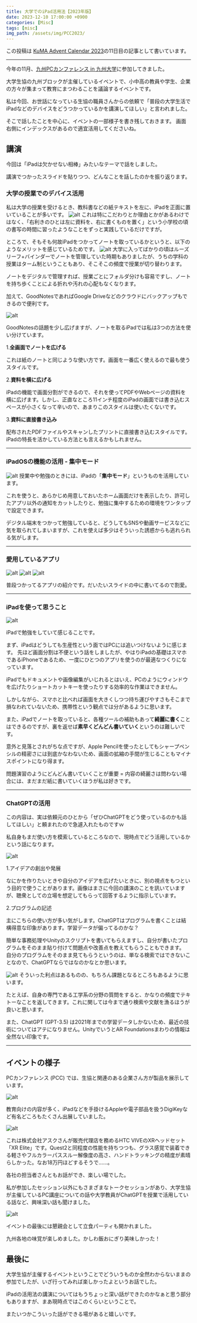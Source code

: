 ```yaml
---
title: 大学でのiPad活用法【2023年版】
date: 2023-12-10 17:00:00 +0900
categories: [Misc]
tags: [misc]
img_path: /assets/img/PCC2023/
---
```


この投稿は [KuMA Advent Calendar 2023](https://adventar.org/calendars/9549)の11日目の記事として書いています。

---

今年の11月、[九州PCカンファレンス in 九州大学](https://kyushu.seikyou.ne.jp/pcc2023)に参加してきました。

大学生協の九州ブロックが主催しているイベントで、小中高の教員や学生、企業の方々が集まって教育にまつわることを議論するイベントです。

私は今回、お世話になっている生協の職員さんからの依頼で「普段の大学生活でiPadなどのデバイスをどうつかっているかを講演してほしい」と言われました。

そこで話したことを中心に、イベントの一部様子を書き残しておきます。
画面右側にインデックスがあるので適宜活用してくださいね。

## 講演
今回は「iPadは欠かせない相棒」みたいなテーマで話をしました。

講演でつかったスライドを貼りつつ、どんなことを話したのかを振り返ります。

### 大学の授業でのデバイス活用
私は大学の授業を受けるとき、教科書などの紙テキストを左に、iPadを正面に置いていることが多いです。
![alt](PCC_Slide_04.PNG)
これは特にこだわりとか理由とかがあるわけではなく、「右利きのひとは左に資料を、右に書くものを置く」という小学校の頃の書写の時間に習ったようなことをずっと実践しているだけですが。

ところで、そもそも何故iPadをつかってノートを取っているかというと、以下のようなメリットを感じているためです。
![alt](PCC_Slide_05.PNG)
大学に入ってばかりの頃はルーズリーフ+バインダーでノートを管理していた時期もありましたが、うちの学科の授業はターム制ということもあり、そこそこの頻度で授業が切り替わります。

ノートをデジタルで管理すれば、授業ごとにフォルダ分けも容易ですし、ノートを持ち歩くことによる折れや汚れの心配もなくなります。

加えて、GoodNotesであればGoogle Driveなどのクラウドにバックアップもできるので便利です。

![alt](PCC_Slide_06.PNG)

GoodNotesの話題を少し広げますが、ノートを取るiPadでは私は3つの方法を使い分けています。

1.**全画面でノートを広げる**

これは紙のノートと同じような使い方です。画面を一番広く使えるので最も使うスタイルです。

2.**資料を横に広げる**

iPadの機能で画面分割ができるので、それを使ってPDFやWebページの資料を横に広げます。しかし、正直なところ11インチ程度のiPadの画面では書き込むスペースが小さくなって辛いので、あまりこのスタイルは使いたくないです。

3.**資料に直接書き込み**

配布されたPDFファイルやスキャンしたプリントに直接書き込むスタイルです。iPadの特長を活かしている方法とも言えるかもしれません。

---
### iPadOSの機能の活用 - 集中モード
![alt](PCC_Slide_07.PNG)
授業中や勉強のときには、iPadの「**集中モード**」というものを活用しています。

これを使うと、あらかじめ用意しておいたホーム画面だけを表示したり、許可したアプリ以外の通知をカットしたりと、勉強に集中するための環境をワンタップで設定できます。

デジタル端末をつかって勉強していると、どうしてもSNSや動画サービスなどに気を取られてしまいますが、これを使えば多少はそういった誘惑からも逃れられる気がします。

---
### 愛用しているアプリ
![alt](PCC_Slide_09.PNG)
![alt](PCC_Slide_10.PNG)
![alt](PCC_Slide_11.PNG)

普段つかってるアプリの紹介です。だいたいスライドの中に書いてるので割愛。


---
### iPadを使って思うこと
![alt](PCC_Slide_16.PNG)

iPadで勉強をしていて感じることです。

まず、iPadはどうしても生産性という面ではPCには追いつけないように感じます。
先ほど画面分割は不便という話をしましたが、やはりiPadの基礎はスマホであるiPhoneであるため、一度にひとつのアプリを使うのが最適なつくりになっています。

iPadでもドキュメントや画像編集がいじれるとはいえ、PCのようにウィンドウを広げたりショートカットキーを使ったりする効率的な作業はできません。

しかしながら、スマホと比べれば画面を大きくしつつ持ち運びやすさもそこまで損なわれていないため、携帯性という観点では分があるように思います。

また、iPadでノートを取っていると、各種ツールの補助もあって**綺麗に書く**ことはできるのですが、裏を返せば**素早くどんどん書いていく**というのは難しいです。

意外と見落とされがちな点ですが、Apple Pencilを使ったとしてもシャープペンシルの精密さには到底かなわないため、画面の拡縮の手間が生じることもマイナスポイントになり得ます。

問題演習のようにどんどん書いていくことが重要 = 内容の綺麗さは問わない場合には、まだまだ紙に書いていくほうが私は好きです。

---
### ChatGPTの活用
この内容は、実は依頼元のひとから「ぜひChatGPTをどう使っているのかも話してほしい」と頼まれたので急遽入れたものですｗ

私自身もまだ使い方を模索しているところなので、現時点でどう活用しているかという話になります。

![alt](PCC_Slide_13.PNG)

1.アイデアの創出や発展

なにかを作りたいときや自分のアイデアを広げたいときに、別の視点をもつという目的で使うことがあります。画像はまさに今回の講演のことを訊いていますが、聴衆としての立場を想定してもらって回答するように指示しています。

2.プログラムの記述

主にこちらの使い方が多い気がします。ChatGPTはプログラムを書くことは結構得意な印象があります。学習データが偏ってるのかな？

簡単な事務処理やUnityのスクリプトを書いてもらえますし、自分が書いたプログラムをそのまま貼り付けて問題点や改善点を教えてもらうこともできます。
自分のプログラムをそのまま見てもらうというのは、単なる検索ではできないことなので、ChatGPTならではなのかなとか思います。

![alt](PCC_Slide_14.PNG)
そういった利点はあるものの、もちろん課題となるところもあるように思います。

たとえば、自身の専門である工学系の分野の質問をすると、かなりの頻度でテキトーなことを返してきます。これに関しては今まで通り検索や文献を漁るほうが良いと思います。

また、ChatGPT (GPT-3.5) は2021年までの学習データしかないため、最近の技術についてはアテになりません。UnityでいうとAR Foundationsまわりの情報は全然ない印象です。

---

## イベントの様子
PCカンファレンス (PCC) では、生協と関連のある企業さん方が製品を展示しています。

![alt](https://www.kyushu-bauc.or.jp/contents/img/topics/20231118_003.jpg)

教育向けの内容が多く、iPadなどを手掛けるAppleや電子部品を扱うDigiKeyなど有名どころもたくさん出展していました。

![alt](IMG_8055.jpg)

これは株式会社アスクさんが販売代理店を務めるHTC VIVEのXRヘッドセット「XR Elite」です。Quest2と同程度の性能を持ちつつも、グラス感覚で装着できる軽さやフルカラーパススルー解像度の高さ、ハンドトラッキングの精度が素晴らしかった。なお18万円ほどするそうで……。

各社の担当者さんともお話ができ、楽しい場でした。


私が参加したセッション以外にもさまざまなトークセッションがあり、大学生協が主催しているPC講座についての話や大学教員がChatGPTを授業で活用している話など、興味深い話も聞けました。

![alt](IMG_8069.jpg)

イベントの最後には懇親会として立食パーティも開かれました。

九州各地の味覚が楽しめました。かしわ飯おにぎり美味しかった！


## 最後に
大学生協が主催するイベントということでどういうものか全然わからないままの参加でしたが、いざ行ってみれば楽しかったよというお話でした。

iPadの活用法の講演についてはもうちょっと深い話ができたのかなぁと思う部分もありますが、まあ現時点ではこのくらいということで。

またいつかこういった話ができる場があると嬉しいです。